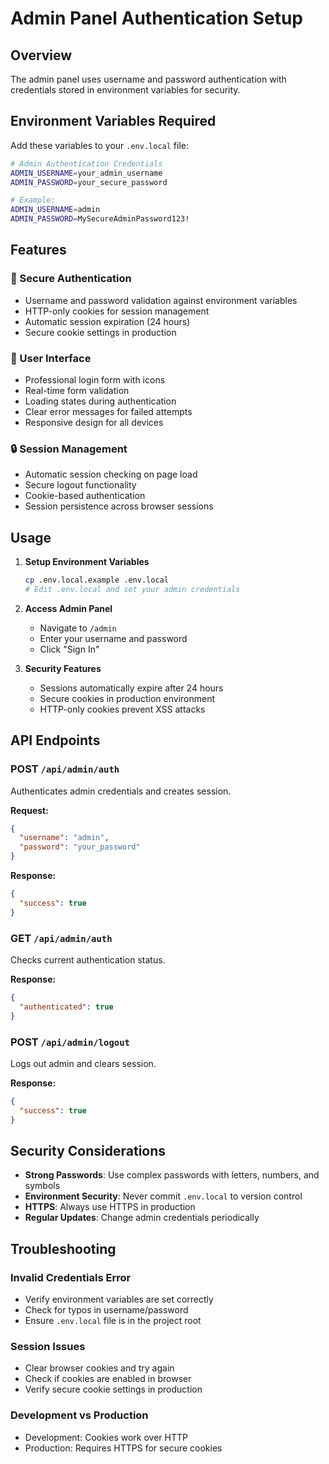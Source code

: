 # Admin Panel Authentication Setup

## Overview
The admin panel uses username and password authentication with credentials stored in environment variables for security.

## Environment Variables Required

Add these variables to your `.env.local` file:

```bash
# Admin Authentication Credentials
ADMIN_USERNAME=your_admin_username
ADMIN_PASSWORD=your_secure_password

# Example:
ADMIN_USERNAME=admin
ADMIN_PASSWORD=MySecureAdminPassword123!
```

## Features

### 🔐 Secure Authentication
- Username and password validation against environment variables
- HTTP-only cookies for session management
- Automatic session expiration (24 hours)
- Secure cookie settings in production

### 🎨 User Interface
- Professional login form with icons
- Real-time form validation
- Loading states during authentication
- Clear error messages for failed attempts
- Responsive design for all devices

### 🔒 Session Management
- Automatic session checking on page load
- Secure logout functionality
- Cookie-based authentication
- Session persistence across browser sessions

## Usage

1. **Setup Environment Variables**
   ```bash
   cp .env.local.example .env.local
   # Edit .env.local and set your admin credentials
   ```

2. **Access Admin Panel**
   - Navigate to `/admin`
   - Enter your username and password
   - Click "Sign In"

3. **Security Features**
   - Sessions automatically expire after 24 hours
   - Secure cookies in production environment
   - HTTP-only cookies prevent XSS attacks

## API Endpoints

### POST `/api/admin/auth`
Authenticates admin credentials and creates session.

**Request:**
```json
{
  "username": "admin",
  "password": "your_password"
}
```

**Response:**
```json
{
  "success": true
}
```

### GET `/api/admin/auth`
Checks current authentication status.

**Response:**
```json
{
  "authenticated": true
}
```

### POST `/api/admin/logout`
Logs out admin and clears session.

**Response:**
```json
{
  "success": true
}
```

## Security Considerations

- **Strong Passwords**: Use complex passwords with letters, numbers, and symbols
- **Environment Security**: Never commit `.env.local` to version control
- **HTTPS**: Always use HTTPS in production
- **Regular Updates**: Change admin credentials periodically

## Troubleshooting

### Invalid Credentials Error
- Verify environment variables are set correctly
- Check for typos in username/password
- Ensure `.env.local` file is in the project root

### Session Issues
- Clear browser cookies and try again
- Check if cookies are enabled in browser
- Verify secure cookie settings in production

### Development vs Production
- Development: Cookies work over HTTP
- Production: Requires HTTPS for secure cookies